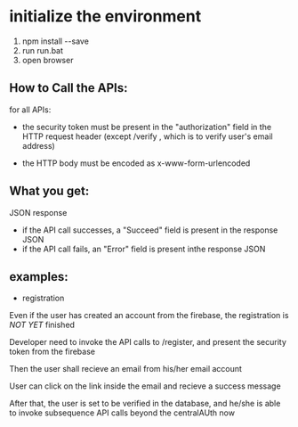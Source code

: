# initialize the environment

1. npm install --save
2. run run.bat
3. open browser



## How to Call the APIs:



  for all APIs:
 
* the security token must be present in the "authorization" field in the HTTP request header (except /verify , which is to verify user's email address)
    
* the HTTP body must be encoded as x-www-form-urlencoded
    

## What you get:
  JSON response
  
  * if the API call successes, a "Succeed" field is present in the response JSON
  * if the API call fails, an "Error" field is present inthe response JSON
   
## examples:
* registration

Even if the user has created an account from the firebase, the registration is *NOT YET* finished

Developer need to invoke the API calls to /register, and present the security token from the firebase


Then the user shall recieve an email from his/her email account

User can  click on the link inside the email and recieve a success message

After that, the user is set to be verified in the database, and he/she is able to invoke subsequence API calls beyond the centralAUth now
